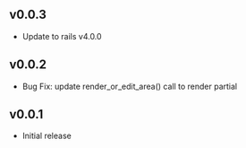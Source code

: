 ## v0.0.3

* Update to rails v4.0.0

## v0.0.2

* Bug Fix: update render_or_edit_area() call to render partial

## v0.0.1

* Initial release